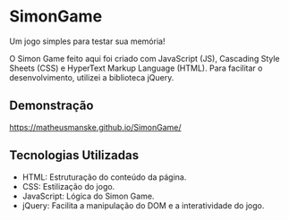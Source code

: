 # SimonGame

Um jogo simples para testar sua memória!

O Simon Game feito aqui foi criado com JavaScript (JS), Cascading Style Sheets (CSS) e HyperText Markup Language (HTML). Para facilitar o desenvolvimento, utilizei a biblioteca jQuery.

## Demonstração

https://matheusmanske.github.io/SimonGame/

## Tecnologias Utilizadas

- HTML: Estruturação do conteúdo da página.  <i class="fa-brands fa-html5"></i>
- CSS: Estilização do jogo. <i class="fa-brands fa-css3-alt"></i>
- JavaScript: Lógica do Simon Game. <i class="fa-brands fa-js"></i>
- jQuery: Facilita a manipulação do DOM e a interatividade do jogo. <i class="fa-brands fa-js"></i>

